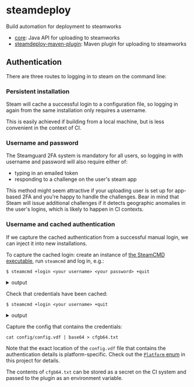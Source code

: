 # steamdeploy

Build automation for deployment to steamworks

* [core](core): Java API for uploading to steamworks
* [steamdeploy-maven-plugin](steamdeploy-maven-plugin): Maven plugin for uploading to steamworks

## Authentication

There are three routes to logging in to steam on the command line:

### Persistent installation

Steam will cache a successful login to a configuration file, so logging in again from the same
installation only requires a username.

This is easily achieved if building from a local machine, but is less convenient in the context of
CI.

### Username and password

The Steamguard 2FA system is mandatory for all users, so logging in with username and password will
also require either of:

* typing in an emailed token
* responding to a challenge on the user's steam app

This method might seem attractive if your uploading user is set up for app-based 2FA and you're
happy to handle the challenges. Bear in mind that Steam will issue additional challenges if it
detects geographic anomalies in the user's logins, which is likely to happen in CI contexts.

### Username and cached authentication

If we capture the cached authentication from a successful manual login, we can inject it into new
installations.

To capture the cached login: create an instance
of [the SteamCMD executable](https://developer.valvesoftware.com/wiki/SteamCMD), run `steamcmd` and
log in, e.g.:

```
$ steamcmd +login <your username> <your password> +quit
```

<details>
<summary>output</summary>

```
Redirecting stderr to 'C:\Users\This PC\Documents\steamcmd\logs\stderr.txt'
Logging directory: 'C:\Users\This PC\Documents\steamcmd/logs'
[  0%] Checking for available updates...
[----] Verifying installation...
Steam Console Client (c) Valve Corporation - version 1757650979
-- type 'quit' to exit --
Loading Steam API...OK
Logging in using username/password.
Logging in user '<your username>' [U:1:0] to Steam Public...
This computer has not been authenticated for your account using Steam Guard.
Please check your email for the message from Steam, and enter the Steam Guard
 code from that message.
You can also enter this code at any time using 'set_steam_guard_code'
 at the console.
Steam Guard code:<the guard code>
OK
Waiting for client config...OK
Waiting for user info...OK
Unloading Steam API...OK
```

Depending on the configuration of the user you'll need to enter an emailed code or
respond to the app-based authentication challenge

</details>

Check that credentials have been cached:

```
$ steamcmd +login <your username> +quit
```

<details>
<summary>output</summary>

```
Redirecting stderr to 'C:\Users\This PC\Documents\steamcmd\logs\stderr.txt'
Logging directory: 'C:\Users\This PC\Documents\steamcmd/logs'
[  0%] Checking for available updates...
[----] Verifying installation...
Steam Console Client (c) Valve Corporation - version 1757650979
-- type 'quit' to exit --
Loading Steam API...OK
Logging in using cached credentials.
Logging in user '<your username>' [U:1:828553312] to Steam Public...OK
Waiting for client config...OK
Waiting for user info...OK
Unloading Steam API...OK
```

</details>

Capture the config that contains the credentials:

```
cat config/config.vdf | base64 > cfgb64.txt
```

Note that the exact location of the `config.vdf` file that contains the authentication details is
platform-specific.
Check out the [`Platform` enum](core/src/main/java/dev/flowty/steamdeploy/Platform.java) in this
project for details.

The contents of `cfgb64.txt` can be stored as a secret on the CI system and passed to the plugin as
an environment variable. 
